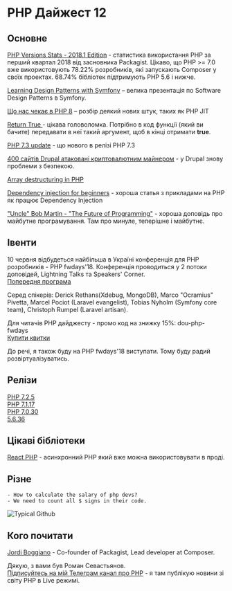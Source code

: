 # PHP Дайжест 12

## Основне
[PHP Versions Stats - 2018.1 Edition](https://seld.be/notes/php-versions-stats-2018-1-edition) - статистика використання PHP за перший квартал 2018 від засновника Packagist.
Цікаво, що PHP >= 7.0 вже використовують 78.22% розробників, які запускають Composer у своїх проектах.
68.74% бібліотек підтримують PHP 5.6  і нижче.

[Learning Design Patterns with Symfony](https://speakerdeck.com/hhamon/learning-design-patterns-with-symfony) – велика презентація по Software Design Patterns в Symfony.

[Що нас чекає в PHP 8](http://bolknote.ru/all/about-php8/) – розбір деякий нових штук, таких як PHP JIT

[Return True ](https://returntrue.win/) - цікава головоломка. Потрібно в код функції (який ви бачите) передавати в неї такий аргумент, щоб в кінці отримати **true**.

[PHP 7.3 update](https://ayesh.me/Upgrade-PHP-7.3) - що нового в релізі PHP 7.3

[400 сайтів Drupal атаковані криптовалютним майнером](https://drupal.sh/drupal-vulnerability-cryptocurrency-infection) - у Drupal знову проблеми з безпекою. 

[Array destructuring in PHP](https://blog.frankdejonge.nl/array-destructuring-in-php/)

[Dependency injection for beginners](https://www.stitcher.io/blog/dependency-injection-for-beginners) - хороша статья з прикладами на PHP як працює Dependency Injection

["Uncle" Bob Martin - "The Future of Programming"](https://www.youtube.com/watch?v=ecIWPzGEbFc) - хороша доповідь про майбутне програмування. Там про минуле, теперішне і майбутнє.

## Івенти
10 червня відбудеться найбільша в Україні конференція для PHP розробників - PHP fwdays'18. Конференція проводиться у 2 потоки доповідей, Lightning Talks та Speakers' Corner.\
[Попередня програма](https://fwdays.com/en/event/php-fwdays-2018/page/program)

Серед спікерів: Derick Rethans(Xdebug, MongoDB), Marco "Ocramius" Pivetta, Marcel Pociot (Laravel evangelist), Tobias Nyholm (Symfony core team), Christoph Rumpel (Laravel artisan). 

Для читачів PHP дайджесту - промо код на знижку 15%: dou-php-fwdays\
[Купити квитки](https://fwdays.com/en/event/php-fwdays-2018)

До речі, я також буду на PHP fwdays'18 виступати. Тому буду радий розвіртуалізуватись.

## Релізи
[PHP 7.2.5](http://www.php.net/ChangeLog-7.php#7.2.5)\
[PHP 7.1.17](http://www.php.net/ChangeLog-7.php#7.1.17)\
[PHP 7.0.30](http://www.php.net/ChangeLog-7.php#7.0.30)\
[5.6.36](http://php.net/ChangeLog-5.php#5.6.36)

## Цікаві бібліотеки
[React PHP](https://reactphp.org/) - асинхронний PHP який вже можна використовувати в проді.

## Різне

```
- How to calculate the salary of php devs?
- We need to count all $ signs in their code.
```


![Typical Github](https://pbs.twimg.com/media/DdLzR6eXkAE0GS8.jpg)

## Кого почитати
[Jordi Boggiano](https://twitter.com/seldaek) - Co-founder of Packagist, Lead developer at Composer.

Дякую, з вами був Роман Севастьянов.\
[Підписуйтесь на мій Телеграм канал про PHP](https://t.me/elephant_php) - я там публікую новини зі світу PHP в Live режимі.
